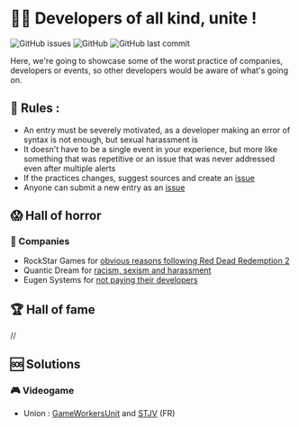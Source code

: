 # 👨‍💻 Developers of all kind, unite !

![GitHub issues](https://img.shields.io/github/issues/OverCodeTech/dev-job-blacklist.svg)
![GitHub](https://img.shields.io/github/license/OverCodeTech/dev-job-blacklist.svg)
![GitHub last commit](https://img.shields.io/github/last-commit/OverCodeTech/dev-job-blacklist.svg)


Here, we're going to showcase some of the worst practice of companies, developers or events, so other developers would be aware of what's going on.

## 📜 Rules : 
* An entry must be severely motivated, as a developer making an error of syntax is not enough, but sexual harassment is
* It doesn't have to be a single event in your experience, but more like something that was repetitive or an issue that was never addressed even after multiple alerts
* If the practices changes, suggest sources and create an [issue](https://github.com/OverCodeTech/dev-job-blacklist/issues)
* Anyone can submit a new entry as an [issue](https://github.com/OverCodeTech/dev-job-blacklist/issues)

## 😱 Hall of horror

### 💼 Companies

* RockStar Games for [obvious reasons following Red Dead Redemption 2](https://www.polygon.com/2018/10/18/17994068/red-dead-redemption-2-crunch-rockstar-games)
* Quantic Dream for [racism, sexism and harassment](https://www.theguardian.com/games/2018/jan/15/game-developer-quantic-dream-accused-of-toxic-and-sexist-working-environment)
* Eugen Systems for [not paying their developers](https://www.lemonde.fr/pixels/article/2018/02/15/premiere-greve-dans-l-industrie-du-jeu-video-francaise-depuis-sept-ans_5257630_4408996.html)


## 🏆 Hall of fame

// 

## 🆘 Solutions

### 🎮 Videogame

* Union : [GameWorkersUnit](https://www.gameworkersunite.org/) and [STJV](https://www.stjv.fr/en/) (FR)

